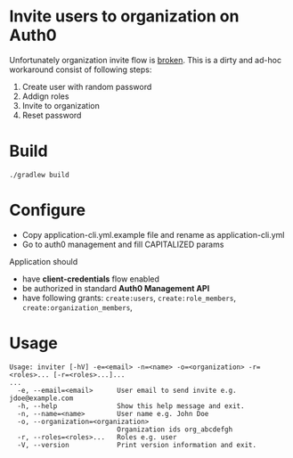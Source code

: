 # Invite users to organization on Auth0

Unfortunately organization invite flow is [broken](https://community.auth0.com/t/organization-invitation-flow/85868). This is a dirty and ad-hoc workaround consist of following steps:

1. Create user with random password
2. Addign roles
3. Invite to organization
4. Reset password

# Build

`./gradlew build`

# Configure

* Copy application-cli.yml.example file and rename as application-cli.yml
* Go to auth0 management and fill CAPITALIZED params 

Application should
* have **client-credentials** flow enabled 
* be authorized in standard **Auth0 Management API**
* have following grants: `create:users`, `create:role_members`, `create:organization_members`,

# Usage

```
Usage: inviter [-hV] -e=<email> -n=<name> -o=<organization> -r=<roles>... [-r=<roles>...]...
...
  -e, --email=<email>      User email to send invite e.g. jdoe@example.com
  -h, --help               Show this help message and exit.
  -n, --name=<name>        User name e.g. John Doe
  -o, --organization=<organization>
                           Organization ids org_abcdefgh
  -r, --roles=<roles>...   Roles e.g. user
  -V, --version            Print version information and exit.
```
